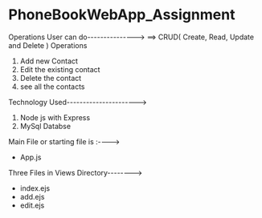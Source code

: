 # PhoneBookWebApp_Assignment    

Operations User can do--------------->  ==>  CRUD( Create, Read, Update and Delete ) Operations
1. Add new Contact
2. Edit the existing contact
3. Delete the contact
4. see all the contacts

Technology Used---------------------->
1. Node js with Express
2. MySql Databse

Main File or starting file is :---->
* App.js

Three Files in Views Directory-------->
* index.ejs
* add.ejs
* edit.ejs


